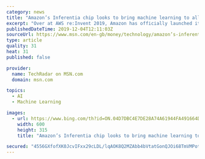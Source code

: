 ```yaml
---
category: news
title: "Amazon’s Inferentia chip looks to bring machine learning to all – at Nvidia’s expense?"
excerpt: "Over at AWS re:Invent 2019, Amazon has officially launched its new Inferentia chip which is designed for machine learning. Specifically, AWS Inferentia is a custom-built chip designed to facilitate faster and more cost-effective machine learning inferencing, meaning using models you’ve already trained to perform tasks and make predictions."
publishedDateTime: 2019-12-04T12:11:03Z
sourceUrl: https://www.msn.com/en-gb/money/technology/amazon’s-inferentia-chip-looks-to-bring-machine-learning-to-all-–-at-nvidia’s-expense/ar-BBXJUFn
type: article
quality: 31
heat: 31
published: false

provider:
  name: TechRadar on MSN.com
  domain: msn.com

topics:
  - AI
  - Machine Learning

images:
  - url: https://www.bing.com/th?id=ON.04D7DBC4E7DE28A74A61944FA491664D
    width: 600
    height: 315
    title: "Amazon’s Inferentia chip looks to bring machine learning to all – at Nvidia’s expense?"

secured: "4556GXfofXK0JcvIFxx29cLDL/lqAOK8Q2MZAbb4bVtatGonQJOi68TmVMPot0y6iAeBuWvfw3SJ+jwWIxJTXD5Ca5TAeW3HSIyiWiZYqBFdYnaSCvlb9e4xdvIVH6aBKPu2G2dEQo7QGJ73VJ36KoHwqsAWx1oyqpH1f3zQfqRcs/k3XLiETVOneXyHF+41ZxQEWI0GwGShM7nfwg2M91gIypAzliqPP37VPM8tIl631KA4AoCx+reiRZ7DFMOoGJSGPm8978DyBjHRzgOzqQ==;+aCwTnaIOe9oIBdcPb9jdQ=="
---
```


